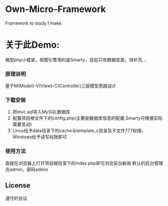 # Own-Micro-Framework
Framework to study I make.

# 关于此Demo:
微型php小框架，视图引擎用的是Smarty，目前只有数据库类，待补充...


### 原理说明
基于M(Model)-V(View)-C(Controller)三层模型思路设计

### 下载安装
1.	把mvc.sql导入MySQL数据库
2.	配置项目根文件下的config.php(主要是数据库信息的配置,Smarty可根据实际需要变动)
3.	Linux给予data目录下的cache与template_c目录及子文件777权限，Windows给予读写权限即可

### 使用方法
直接在浏览器上打开项目根目录下的index.php即可浏览前台新闻
默认的后台管理员admin，密码admin

## License
遵守的协议
